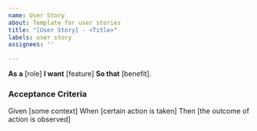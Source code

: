 ```yaml
---
name: User Story
about: Template for user stories
title: "[User Story] - <Title>"
labels: user story
assignees: ''

---
```


**As a** [role]
**I want** [feature]
**So that** [benefit].

### Acceptance Criteria
  Given [some context]
  When [certain action is taken]
  Then [the outcome of action is observed]
